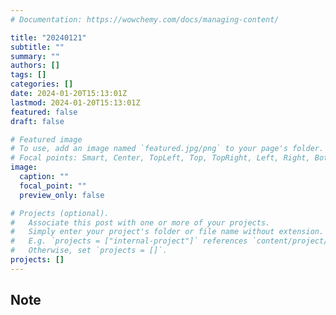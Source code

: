```yaml
---
# Documentation: https://wowchemy.com/docs/managing-content/

title: "20240121"
subtitle: ""
summary: ""
authors: []
tags: []
categories: []
date: 2024-01-20T15:13:01Z
lastmod: 2024-01-20T15:13:01Z
featured: false
draft: false

# Featured image
# To use, add an image named `featured.jpg/png` to your page's folder.
# Focal points: Smart, Center, TopLeft, Top, TopRight, Left, Right, BottomLeft, Bottom, BottomRight.
image:
  caption: ""
  focal_point: ""
  preview_only: false

# Projects (optional).
#   Associate this post with one or more of your projects.
#   Simply enter your project's folder or file name without extension.
#   E.g. `projects = ["internal-project"]` references `content/project/deep-learning/index.md`.
#   Otherwise, set `projects = []`.
projects: []
---
```


## Note

